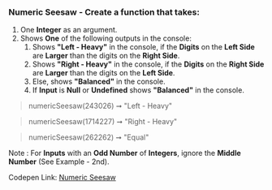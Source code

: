 ### Numeric Seesaw - Create a function that takes: 

1. One **Integer** as an argument.
1. Shows **One** of the following outputs in the console:
    1. Shows **"Left - Heavy"** in the console, if the **Digits** on the **Left Side** are **Larger** than the digits on the **Right Side**.
    1. Shows **"Right - Heavy"** in the console, if the **Digits** on the **Right Side** are **Larger** than the digits on the **Left Side**.
    1. Else, shows **"Balanced"** in the console.
    1. If **Input** is **Null** or **Undefined** shows **"Balanced"** in the console.

> numericSeesaw(243026) ➞ "Left - Heavy"

> numericSeesaw(1714227) ➞ "Right - Heavy"

> numericSeesaw(262262) ➞ "Equal"

Note : For **Inputs** with an **Odd Number** of **Integers**, ignore the **Middle Number** (See Example - 2nd).

Codepen Link: [Numeric Seesaw](https://codepen.io/naveencoder/pen/MNaOmZ?editors=0012)